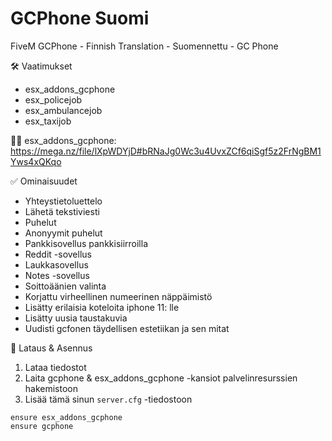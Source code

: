 # GCPhone Suomi
FiveM GCPhone - Finnish Translation - Suomennettu - GC Phone

🛠 Vaatimukset
- esx_addons_gcphone
- esx_policejob
- esx_ambulancejob
- esx_taxijob

👨‍🔧 esx_addons_gcphone:
https://mega.nz/file/lXpWDYjD#bRNaJg0Wc3u4UvxZCf6qiSgf5z2FrNgBM1Yws4xQKqo

✅ Ominaisuudet
- Yhteystietoluettelo
- Lähetä tekstiviesti
- Puhelut
- Anonyymit puhelut
- Pankkisovellus pankkisiirroilla
- Reddit -sovellus
- Laukkasovellus
- Notes -sovellus
- Soittoäänien valinta
- Korjattu virheellinen numeerinen näppäimistö
- Lisätty erilaisia koteloita iphone 11: lle
- Lisätty uusia taustakuvia
- Uudisti gcfonen täydellisen estetiikan ja sen mitat

🔧 Lataus & Asennus
1. Lataa tiedostot
2. Laita gcphone & esx_addons_gcphone -kansiot palvelinresurssien hakemistoon
3. Lisää tämä sinun ```server.cfg``` -tiedostoon
````
ensure esx_addons_gcphone
ensure gcphone
````
